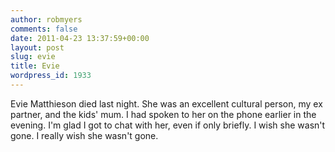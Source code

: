 ```yaml
---
author: robmyers
comments: false
date: 2011-04-23 13:37:59+00:00
layout: post
slug: evie
title: Evie
wordpress_id: 1933
---
```


Evie Matthieson died last night. She was an excellent cultural person, my ex partner, and the kids' mum.
I had spoken to her on the phone earlier in the evening. I'm glad I got to chat with her, even if only briefly. I wish she wasn't gone. I really wish she wasn't gone.

